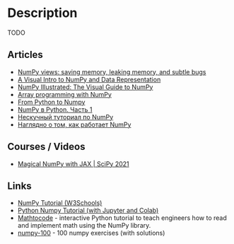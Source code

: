 # Description

TODO


## Articles

- [NumPy views: saving memory, leaking memory, and subtle bugs](https://pythonspeed.com/articles/numpy-memory-views/)
- [A Visual Intro to NumPy and Data Representation](https://jalammar.github.io/visual-numpy/)
- [NumPy Illustrated: The Visual Guide to NumPy](https://betterprogramming.pub/numpy-illustrated-the-visual-guide-to-numpy-3b1d4976de1d)
- [Array programming with NumPy](https://www.nature.com/articles/s41586-020-2649-2)
- [From Python to Numpy](https://www.labri.fr/perso/nrougier/from-python-to-numpy/)
- [NumPy в Python. Часть 1](https://habr.com/ru/post/352678/)
- [Нескучный туториал по NumPy](https://habr.com/ru/post/469355/)
- [Наглядно о том, как работает NumPy](https://habr.com/ru/company/skillfactory/blog/564240/)


## Courses / Videos

- [Magical NumPy with JAX | SciPy 2021](https://youtu.be/DmR36wtel4Y)


## Links

- [NumPy Tutorial (W3Schools)](https://www.w3schools.com/python/numpy/default.asp)
- [Python Numpy Tutorial (with Jupyter and Colab)](https://cs231n.github.io/python-numpy-tutorial/)
- [Mathtocode](https://mathtocode.com/) - interactive Python tutorial to teach engineers how to read and implement math using the NumPy library.
- [numpy-100](https://github.com/rougier/numpy-100) - 100 numpy exercises (with solutions)
